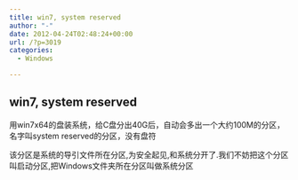 ```yaml
---
title: win7, system reserved
author: "-"
date: 2012-04-24T02:48:24+00:00
url: /?p=3019
categories:
  - Windows

---
```

## win7, system reserved
用win7x64的盘装系统，给C盘分出40G后，自动会多出一个大约100M的分区，名字叫system reserved的分区，没有盘符

该分区是系统的导引文件所在分区,为安全起见,和系统分开了.我们不妨把这个分区叫启动分区,把Windows文件夹所在分区叫做系统分区